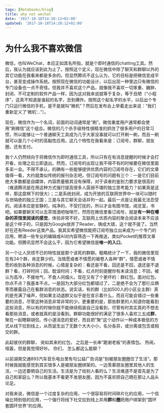 ```yaml
---
tags: [Notebooks/blog]
title: why not wechat
date: '2017-10-18T14:20:12+02:00'
updated: '2017-10-18T14:20:12+02:00'
---
```


# 为什么我不喜欢微信

微信，也叫WeChat，本应正如其名所指，就是个即时通信的chatting工具。然后，我认为就应该到此为止了。按照这个定义，现在微信中除了聊天和群聊以外的其它功能在我看来都是多余的。但显然腾讯不这么认为，它的目标是把微信变成平台，甚至变成操作系统。按照现在微信的功能设计，以后出现一种里边只有微信的专门设备也一点不奇怪。但我并不喜欢这个产品，就像我不喜欢一切笨重、臃肿、封闭、不可定制的软件产品一样，因为这对我来说就等于复杂，等于丑陋（“小程序”，这真不知道是谁起的名字，丑到爆炸。按照这个起名字的水平，以后出个专门只运行微信的手机，是不是就叫“微机”？然后在发布会上举着走出来说：“我们重新定义了‘微机’…”）。

现在，微信作为一个名词，前面的动词通常是“刷”。微信重度用户通常都会使用“刷微信”这个组合。微信的几个杀手级特性很精准的抓住了很多用户的日常习惯，所以能够让一个普通聊天工具成为几乎大家没事就可以打开刷一刷，而且一刷就可以是几个小时的高黏性应用。这几个特性在我看来是：订阅号，群聊，朋友圈，还有支付。

我个人仍然倾向于将微信作为即时通信工具，所以只有在有消息提醒的时候才会打开看，处理之后立即退出。然而，订阅号的出现让我不得不有的时候要在微信里面多呆一会。不得不承认，的确有一些能够提供优质内容的订阅号存在，它们的文章值得一看，大约就类似传统的报刊杂志吧。但订阅号的问题有三个：一是它们目前绝大多数都是自媒体，内容质量极其没有保障，对于读者的鉴别力要求是很高的（难道腾讯是在用这种方式强行提高很多人孱弱不堪的独立思考能力？如果真是这样，那这盘棋下的很大）；二是系统封闭，成为开放的互联网世界中一块可以随时与世隔绝的独立王国；三是与其它聊天会话并列一起。最后一点是让我最无法忍受的。阅读本应是安静的，纯净的，不受打扰的，所以才会有图书馆，阅览室，书吧。如果要聊天可以去茶馆酒吧咖啡厅。然而在微信里看订阅号，就是**有一种在嘈杂的茶馆里阅读的感觉**，体验非常不好。互联网上优质内容的聚合阅读本来不应该是这个样子的，只是因为Google放弃了Reader，铸成大错，这个就不提了。当然好在还有Reeder这类产品。我其实希望微信能把订阅号独立出来成为一个专门的应用，聘请一些专业的编辑或AI对内容筛选一下再推送，类似Pocket的推荐文章功能。但腾讯显然不会这么干，因为它希望微信是**唯一的入口**。

另一个让人厌烦不已的特性就是那个该死的群聊。粗略统计了一下，我的微信里现在有24个群，肯定算少的。当情愿或者不情愿的被卷入各种“群”，情愿或者不情愿的收到各种消息的时候，心情是复杂的：看还是不看，回还是不回，退还是不退群？看，打碎时间；回，耽误时间；不看，红点时刻提醒你有未读消息；不回，被认为高冷，不接地气，不食人间烟火。现在又有了个更坏的：群红包。面对红包，你点不点？我基本不点，一是因为大部分红包都错过了，二是绝不会为了那仨瓜俩枣而暴露自己在看群消息的状态。说实话，有的群（比如500人的小区业主群）真的是充满了噪声，但如果主动退群又似乎是在宣示着什么，而且可能会错过一些重要的消息，尽管这种消息非常非常的少。更重要的是，那些群里的人知道你能看到这些消息，所以有的时候你就不能继续假装自己没看到，尽管有时其实真的不想去看那些消息，或者就真的是没看到。群聊功能很好的满足了很多人喜欢三五成**群**，聚在一起瞎聊胡侃、传小道消息的爱好，而且把”聚“这个动作以一种成本极低的方式从线下拉到线上，从而诞生出了无数个大大小小，名分各异，或分离或包含或相交的群。

此起彼伏的群聊，
突如其来的红包，
之后是一长串”跪谢老板“的表情包。
热闹，喧嚣，但是我觉得好吵。
你们，
怎么都这么能聊？

以前湖南交通893汽车音乐电台里有句公益广告词是”别被朋友圈圈住了生活“。那时候我就能感觉到其实很多人是被朋友圈绑架的。一边羡慕朋友圈里其他人的生活，一边还要晒自己的生活。生活是为了给别人看的么？生活难道不是首先是为了自己和家庭么？所以我基本不看更不发朋友圈，因为不喜欢把自己晒在那让人品头论足。

对我来说，微信是一个过度复杂的应用，一个很容易将时间碎片化的应用，一个信噪比特别低的应用，一个强行将线下社交拉到线上并用**群**和**圈**把用户绑架到”圆环套圆环世界“的应用。